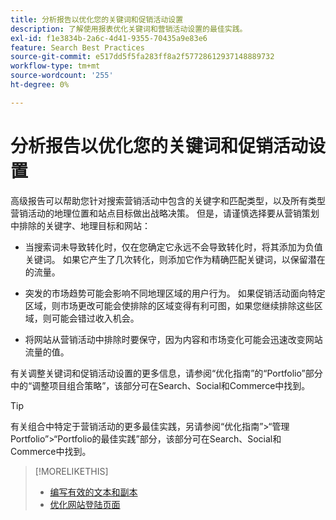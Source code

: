 ```yaml
---
title: 分析报告以优化您的关键词和促销活动设置
description: 了解使用报表优化关键词和营销活动设置的最佳实践。
exl-id: f1e3834b-2a6c-4d41-9355-70435a9e83e6
feature: Search Best Practices
source-git-commit: e517dd5f5fa283ff8a2f57728612937148889732
workflow-type: tm+mt
source-wordcount: '255'
ht-degree: 0%

---
```


# 分析报告以优化您的关键词和促销活动设置

高级报告可以帮助您针对搜索营销活动中包含的关键字和匹配类型，以及所有类型营销活动的地理位置和站点目标做出战略决策。 但是，请谨慎选择要从营销策划中排除的关键字、地理目标和网站：

* 当搜索词未导致转化时，仅在您确定它永远不会导致转化时，将其添加为负值关键词。 如果它产生了几次转化，则添加它作为精确匹配关键词，以保留潜在的流量。

* 突发的市场趋势可能会影响不同地理区域的用户行为。 如果促销活动面向特定区域，则市场更改可能会使排除的区域变得有利可图，如果您继续排除这些区域，则可能会错过收入机会。

* 将网站从营销活动中排除时要保守，因为内容和市场变化可能会迅速改变网站流量的值。

有关调整关键词和促销活动设置的更多信息，请参阅“优化指南”的“Portfolio”部分中的“调整项目组合策略”，该部分可在Search、Social和Commerce中找到。<!-- verify convention for referencing Optimization Guide here -->

>[!TIP]
>
>有关组合中特定于营销活动的更多最佳实践，另请参阅“优化指南”>“管理Portfolio”>“Portfolio的最佳实践”部分，该部分可在Search、Social和Commerce中找到。<!-- verify convention for referencing Optimization Guide here -->

>[!MORELIKETHIS]
>
>* [编写有效的文本和副本](best-practices-write.md)
>* [优化网站登陆页面](best-practices-optimize.md)
